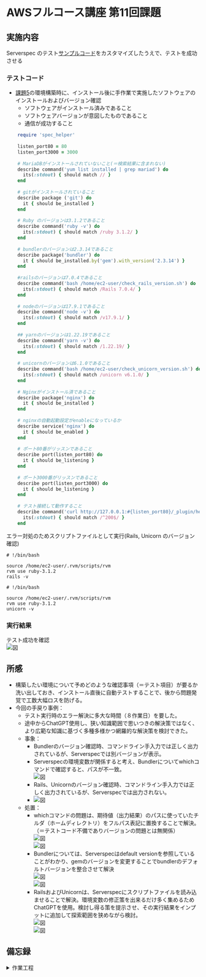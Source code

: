 # AWSフルコース講座 第11回課題

## 実施内容

Serverspec のテスト[サンプルコード](https://github.com/MasatoshiMizumoto/raisetech_documents/tree/main/aws/samples/serverspec)をカスタマイズしたうえで、テストを成功させる


### テストコード

- [課題5](https://github.com/SUZUKI-Takayuki-0404/RaiseTechAWS/blob/main/lecture05.md)の環境構築時に、インストール後に手作業で実施したソフトウェアのインストールおよびバージョン確認  
  - ソフトウェアがインストール済みであること
  - ソフトウェアバージョンが意図したものであること
  - 通信が成功すること

```ruby:sample.rb
    require 'spec_helper'
    
    listen_port80 = 80
    listen_port3000 = 3000
    
    # MariaDBがインストールされていないこと(＝検索結果に含まれない)
    describe command('yum list installed | grep mariad') do
      its(:stdout) { should match // }
    end
    
    # gitがインストールされていること
    describe package ('git') do
      it { should be_installed }
    end
    
    # Ruby のバージョンは3.1.2であること
    describe command('ruby -v') do
      its(:stdout) { should match /ruby 3.1.2/ }
    end
    
    # bundlerのバージョンは2.3.14であること
    describe package('bundler') do
      it { should be_installed.by('gem').with_version('2.3.14') }
    end
    
    #railsのバージョンは7.0.4であること
    describe command('bash /home/ec2-user/check_rails_version.sh') do
      its(:stdout) { should match /Rails 7.0.4/ }
    end
    
    # nodeのバージョンは17.9.1であること
    describe command('node -v') do
      its(:stdout) { should match /v17.9.1/ }
    end
    
    ## yarnのバージョンは1.22.19であること
    describe command('yarn -v') do
      its(:stdout) { should match /1.22.19/ }
    end
    
    # unicornのバージョンは6.1.0であること
    describe command('bash /home/ec2-user/check_unicorn_version.sh') do
      its(:stdout) { should match /unicorn v6.1.0/ }
    end
     
    # Nginxがインストール済であること
    describe package('nginx') do
      it { should be_installed }
    end
    
    # nginxの自動起動設定がenableになっているか
    describe service('nginx') do
      it { should be_enabled }
    end
    
    # ポート80番がリッスンであること
    describe port(listen_port80) do
      it { should be_listening }
    end
    
    # ポート3000番がリッスンであること
    describe port(listen_port3000) do
      it { should be_listening }
    end
    
    # テスト接続して動作すること
    describe command('curl http://127.0.0.1:#{listen_port80}/_plugin/head/ -o /dev/null -w "%{http_code}\n" -s') do
      its(:stdout) { should match /^200$/ }
    end

```

エラー対処のためスクリプトファイルとして実行\(Rails, Unicorn のバージョン確認\)
```cat check_rails_version.sh
# !/bin/bash

source /home/ec2-user/.rvm/scripts/rvm
rvm use ruby-3.1.2
rails -v

```

```cat check_unicorn_version.sh
# !/bin/bash

source /home/ec2-user/.rvm/scripts/rvm
rvm use ruby-3.1.2
unicorn -v

```


### 実行結果

  テスト成功を確認  
  ![図](images_lec11/4-1_all_test_passed.PNG)  

## 所感

  - 構築したい環境について予めどのような確認事項（＝テスト項目）が要るか洗い出しておき、インストール直後に自動テストすることで、後から問題発覚で工数大幅ロスを防げる。  
  - 今回の手戻り事例：
    - テスト実行時のエラー解決に多大な時間（８作業日）を要した。
    - 途中からChatGPT使用し、狭い知識範囲で思いつきの解決策ではなく、より広範な知識に基づく多種多様かつ網羅的な解決策を検討できた。  
    - 事象：  
      - Bundlerのバージョン確認時、コマンドライン手入力では正しく出力されているが、Serverspecでは別バージョンが表示。
      - Serverspecの環境変数が関係すると考え、Bundlerについてwhichコマンドで確認すると、パスが不一致。  
        ![図](images_lec11/3-4_test_failed_which_bundle.PNG)  
      - Rails、Unicornのバージョン確認時、コマンドライン手入力では正しく出力されているが、Serverspecでは出力されない。
      - ![図](images_lec11/3-16-3_unicorn_test_trial_result2.PNG)  
    - 処置：  
      - whichコマンドの問題は、期待値（出力結果）のパスに使っていたチルダ（ホームディレクトリ）をフルパス表記に置換することで解決。（＝テストコード不備でありバージョンの問題とは無関係）  
        ![図](images_lec11/3-4-2_bundler_path.PNG)  
        ![図](images_lec11/3-4-3_bundler_path_pass.PNG)  
      - Bundlerについては、Serverspecはdefault versionを参照していることがわかり、gemのバージョンを変更することでbundlerのデフォルトバージョンを整合させて解決  
        ![図](images_lec11/3-6_gem_list_bundler.PNG)  
        ![図](images_lec11/3-14-1_gem_update_system.PNG)  
      - RailsおよびUnicornは、Serverspecにスクリプトファイルを読み込ませることで解決。環境変数の修正策を出来るだけ多く集めるためChatGPTを使用。検討し得る策を提示させ、その実行結果をインプットに追加して探索範囲を狭めながら検討。  
        ![図](images_lec11/4-2-1_chatgpt_res.PNG)  
        ![図](images_lec11/4-2-2_chatgpt_res.PNG)  

## 備忘録

<details>
<summary>作業工程</summary>

- Serverspecのインストール
  ![図](images_lec11/1-1_install_severspec_rake.PNG)  
  ![図](images_lec11/1-2_serverspec-init.PNG)  

</details>
